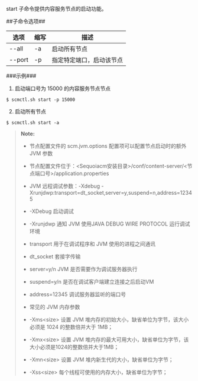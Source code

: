 start 子命令提供内容服务节点的启动功能。

##子命令选项##

|选项      |缩写 |描述                                     |
|----------|-----|-----------------------------------------|
|--all     |-a   |启动所有节点                             |
|--port    |-p   |指定特定端口，启动该节点                 |


###示例###

1. 启动端口号为 15000 的内容服务节点节点

  ```lang-javascript
  $ scmctl.sh start -p 15000
  ```

2. 启动所有节点

  ```lang-javascript
  $ scmctl.sh start -a
  ```

>  **Note:**
> 
>  * 节点配置文件的 scm.jvm.options 配置项可以配置节点启动时的额外 JVM 参数
> 
>  * 节点配置文件位于：\<Sequoiacm安装目录\>/conf/content-server/\<节点端口号\>/application.properties 
> 
>  * JVM 远程调试参数：-Xdebug -Xrunjdwp:transport=dt_socket,server=y,suspend=n,address=12345
> 
>  * -XDebug 启动调试
> 
>  * -Xrunjdwp 通知 JVM 使用JAVA DEBUG WIRE PROTOCOL 运行调试环境
> 
>  * transport 用于在调试程序和 JVM 使用的进程之间通讯
> 
>  * dt_socket 套接字传输
>
>  * server=y/n JVM 是否需要作为调试服务器执行
> 
>  * suspend=y/n 是否在调试客户端建立连接之后启动VM
> 
>  * address=12345 调试服务器监听的端口号
> 
>  * 常见的 JVM 内存参数
> 
>  * -Xms\<size\> 设置 JVM 堆内存的初始大小，缺省单位为字节，该大小必须是 1024 的整数倍并大于 1MB；
> 
>  * -Xmx\<size\> 设置 JVM 堆内存的最大可用大小，缺省单位为字节，该大小必须是1024的整数倍并大于1MB；
> 
>  * -Xmn\<size\> 设置 JVM 堆内新生代的大小，缺省单位为字节；
> 
>  * -Xss\<size\> 每个线程可使用的内存大小，缺省单位为字节；